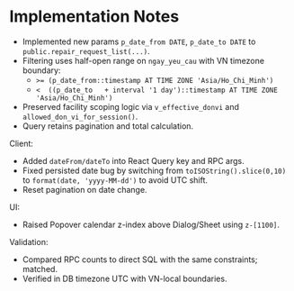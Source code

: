 # Implementation Notes

- Implemented new params `p_date_from DATE`, `p_date_to DATE` to `public.repair_request_list(...)`.
- Filtering uses half-open range on `ngay_yeu_cau` with VN timezone boundary:
  - `>= (p_date_from::timestamp AT TIME ZONE 'Asia/Ho_Chi_Minh')`
  - `<  ((p_date_to   + interval '1 day')::timestamp AT TIME ZONE 'Asia/Ho_Chi_Minh')`
- Preserved facility scoping logic via `v_effective_donvi` and `allowed_don_vi_for_session()`.
- Query retains pagination and total calculation.

Client:
- Added `dateFrom/dateTo` into React Query key and RPC args.
- Fixed persisted date bug by switching from `toISOString().slice(0,10)` to `format(date, 'yyyy-MM-dd')` to avoid UTC shift.
- Reset pagination on date change.

UI:
- Raised Popover calendar z-index above Dialog/Sheet using `z-[1100]`.

Validation:
- Compared RPC counts to direct SQL with the same constraints; matched.
- Verified in DB timezone UTC with VN-local boundaries.
